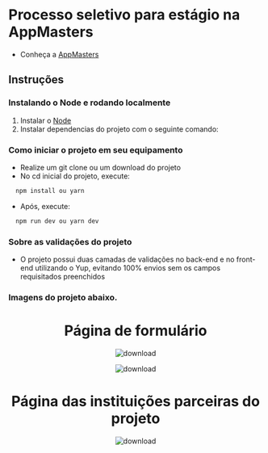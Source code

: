# Processo seletivo para estágio na AppMasters

- Conheça a [AppMasters](https://www.appmasters.io/en)

## Instruções

### Instalando o Node e rodando localmente

1. Instalar o [Node](https://nodejs.org/en/)
2. Instalar dependencias do projeto com o seguinte comando:

### Como iniciar o projeto em seu equipamento

- Realize um git clone ou um download do projeto
- No cd inicial do projeto, execute:

```bash
  npm install ou yarn
```

- Após, execute:

```bash
  npm run dev ou yarn dev
```

### Sobre as validações do projeto

- O projeto possui duas camadas de validações no back-end e no front-end utilizando o Yup, evitando 100% envios sem os campos requisitados preenchidos

### Imagens do projeto abaixo.

<div align="center">
  <h1> Página de formulário</h1>
  
![download](https://user-images.githubusercontent.com/88562205/183305755-642d8713-175a-492d-9235-606fc3c3e179.png)

![download](https://user-images.githubusercontent.com/88562205/183305759-bac80dd6-4e27-4557-ace2-449fc2055dbf.png)

  <h1> Página das instituições parceiras do projeto</h1>

![download](https://user-images.githubusercontent.com/88562205/183305601-914b46c9-d7c1-4fac-8deb-678617f4cb59.png)

